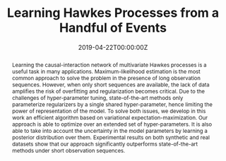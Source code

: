 ---
title: "Learning Hawkes Processes from a Handful of Events"
authors:
- Farnood Salehi
- admin
- Matthias Grossglauser
- Patrick Thiran
author_notes:
- "Equal contribution"
- "Equal contribution"
-
-
date: "2019-04-22T00:00:00Z"
doi: ""

# Schedule page publish date (NOT publication's date).
publishDate: "2019-04-22T00:00:00Z"

# Publication type.
# Legend: 0 = Uncategorized; 1 = Conference paper; 2 = Journal article;
# 3 = Preprint / Working Paper; 4 = Report; 5 = Book; 6 = Book section;
# 7 = Thesis; 8 = Patent
publication_types: ["1"]

# Publication name and optional abbreviated publication name.
publication: "Proceedings of the 36th International Conference on Machine Learning (ICML)"
publication_short: ""

abstract: Learning the causal-interaction network of multivariate Hawkes processes is a useful task in many applications. Maximum-likelihood estimation is the most common approach to solve the problem in the presence of long observation sequences. However, when only short sequences are available, the lack of data amplifies the risk of overfitting and regularization becomes critical. Due to the challenges of hyper-parameter tuning, state-of-the-art methods only parameterize regularizers by a single shared hyper-parameter, hence limiting the power of representation of the model. To solve both issues, we develop in this work an efficient algorithm based on variational expectation-maximization. Our approach is able to optimize over an extended set of hyper-parameters. It is also able to take into account the uncertainty in the model parameters by learning a posterior distribution over them. Experimental results on both synthetic and real datasets show that our approach significantly outperforms state-of-the-art methods under short observation sequences.

# Summary. An optional shortened abstract.
summary:

tags: 
featured: false

links:
url_pdf: https://proceedings.neurips.cc/paper_files/paper/2019/file/8767bccb1ff4231a9962e3914f4f1f8f-Paper.pdf
url_code: https://github.com/trouleau/var-hawkes

# Featured image
# To use, add an image named `featured.jpg/png` to your page's folder. 
image:

# Associated Projects (optional).
#   Associate this publication with one or more of your projects.
#   Simply enter your project's folder or file name without extension.
#   E.g. `internal-project` references `content/project/internal-project/index.md`.
#   Otherwise, set `projects: []`.
projects: []

# Slides (optional).
#   Associate this publication with Markdown slides.
#   Simply enter your slide deck's filename without extension.
#   E.g. `slides: "example"` references `content/slides/example/index.md`.
#   Otherwise, set `slides: ""`.
slides: ""
---
